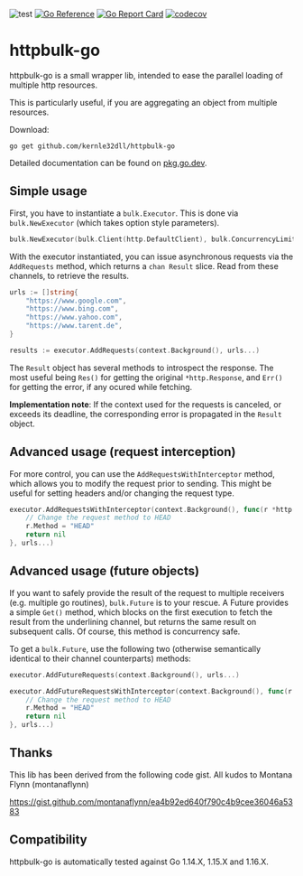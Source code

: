 ![test](https://github.com/kernle32dll/httpbulk-go/workflows/test/badge.svg)
[![Go Reference](https://pkg.go.dev/badge/github.com/kernle32dll/httpbulk-go.svg)](https://pkg.go.dev/github.com/kernle32dll/httpbulk-go)
[![Go Report Card](https://goreportcard.com/badge/github.com/kernle32dll/httpbulk-go)](https://goreportcard.com/report/github.com/kernle32dll/httpbulk-go)
[![codecov](https://codecov.io/gh/kernle32dll/httpbulk-go/branch/master/graph/badge.svg)](https://codecov.io/gh/kernle32dll/httpbulk-go)

# httpbulk-go

httpbulk-go is a small wrapper lib, intended to ease the parallel loading of multiple http resources.

This is particularly useful, if you are aggregating an object from multiple resources.

Download:

```
go get github.com/kernle32dll/httpbulk-go
```

Detailed documentation can be found on [pkg.go.dev](https://pkg.go.dev/github.com/kernle32dll/httpbulk-go).

## Simple usage

First, you have to instantiate a `bulk.Executor`. This is done via `bulk.NewExecutor` (which takes option style parameters).

```go
bulk.NewExecutor(bulk.Client(http.DefaultClient), bulk.ConcurrencyLimit(10))
```

With the executor instantiated, you can issue asynchronous requests via the `AddRequests` method, which returns a
`chan Result` slice. Read from these channels, to retrieve the results.

```go
urls := []string{
    "https://www.google.com",
    "https://www.bing.com",
    "https://www.yahoo.com",
    "https://www.tarent.de",
}

results := executor.AddRequests(context.Background(), urls...)
```

The `Result` object has several methods to introspect the response. The most useful being `Res()` for getting the
original `*http.Response`, and `Err()` for getting the error, if any ocured while fetching.

**Implementation note**: If the context used for the requests is canceled, or exceeds its deadline, the corresponding
error is propagated in the `Result` object.

## Advanced usage (request interception)

For more control, you can use the `AddRequestsWithInterceptor` method, which allows you to modify the request prior to sending.
This might be useful for setting headers and/or changing the request type.

```go
executor.AddRequestsWithInterceptor(context.Background(), func(r *http.Request) error {
    // Change the request method to HEAD
    r.Method = "HEAD"
    return nil
}, urls...)
```

## Advanced usage (future objects)

If you want to safely provide the result of the request to multiple receivers (e.g. multiple go routines), ``bulk.Future``
is to your rescue. A Future provides a simple ``Get()`` method, which blocks on the first execution to fetch the result from
the underlining channel, but returns the same result on subsequent calls. Of course, this method is concurrency safe.

To get a `bulk.Future`, use the following two (otherwise semantically identical to their channel counterparts)  methods:

```go
executor.AddFutureRequests(context.Background(), urls...)

executor.AddFutureRequestsWithInterceptor(context.Background(), func(r *http.Request) error {
    // Change the request method to HEAD
    r.Method = "HEAD"
    return nil
}, urls...)
```

## Thanks

This lib has been derived from the following code gist. All kudos to Montana Flynn (montanaflynn)

https://gist.github.com/montanaflynn/ea4b92ed640f790c4b9cee36046a5383

## Compatibility

httpbulk-go is automatically tested against Go 1.14.X, 1.15.X and 1.16.X.